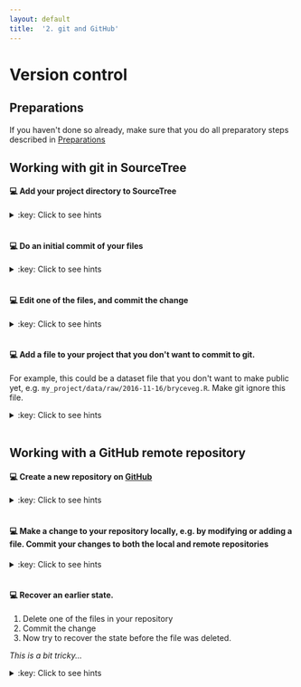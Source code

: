 ```yaml
---
layout: default
title:  '2. git and GitHub'
---
```


# <a name="begin"></a> Version control

## Preparations

If you haven't done so already, make sure that you do all preparatory steps described in [Preparations]({{site.url}}/preparations.html)
<br />

## Working with git in SourceTree

#### :computer: Add your project directory to SourceTree
<details markdown="1">
<summary>:key: Click to see hints</summary>

* _Clone / New_ -> _Create New Repository_ tab
	* **Repository Type**: Git
	* **Destination path**: path to your directory (can be selected by using the ... button)
	* Check the _Bookmark this repository_ option
	* **Name**: directory name (or what you want)
* At the next dialog, add your name and email address (preferable the same that you used when you registered your GitHub account)
	* Check the _Use these details for all repositories_ option@
</details>  
<br />

#### :computer: Do an initial commit of your files
<details markdown="1">
<summary>:key: Click to see hints</summary>

* Open your project repository in SourceTree
* On the lefthand panel of your project, select FILE STATUS - Working Copy
* Select the files listed under 'Unstaged files' and click _Stage selected_
* Type an short and informative message in the commit message text field at the bottom, e.g. `Initial commit`
* Hit commit button
* (Expand the BRANCHES tab on the left, and select the master branch to see what was committed)

</details>  
<br />

#### :computer: Edit one of the files, and commit the change
<details markdown="1">
<summary>:key: Click to see hints</summary>
* Select the changed file listed under 'Unstaged files', and view the changes that has been made
* Type an short and informative message in the commit message text field at the bottom, e.g. `Added more information about this or that`
* Hit commit button
* (Expand the Branches tab on the left, and select the master branch to see what was committed)
</details>  
<br />

#### :computer: Add a file to your project that you don't want to commit to git.
For example, this could be a dataset file that you don't want to make public yet, e.g. `my_project/data/raw/2016-11-16/bryceveg.R`. Make git ignore this file.
<details markdown="1">
<summary>:key: Click to see hints</summary>
* Add a file somewhere in your project directory
* Right-click the recently added file (listed under 'Unstaged files'), and select the _Ignore..._ choice.
	* Select an appropriate available option, and click OK
* Notice that a new file _.gitignore_ has appeared. Add and commit that file to your repository.
</details>  
<br />

## Working with a GitHub remote repository

#### :computer: Create a new repository on [GitHub](https://github.com)
<details markdown="1">
<summary>:key: Click to see hints</summary>
* Go to GitHub, and log in to your account
* Click the _Start a project_ or the _New repository_ button
  * Give the the repository the same name as the folder on your computer
    * _You can name it anything you want, but it's usually easier to understand what's going on if they are called the same thing_
  * Add a description if you want to
  * Select _Public_ or _Private_. (If you want to make it Private, what's your reason for this?)
  * Ignore the rest of the choices
  * Click the _Create repository_ button
* Copy the link shown under _Quick setup_ on the next page
![](../images/GH_new_repo_url.png)
* In SourceTree, click _Settings_ (on the top right).
  * then _Remotes_ tab, _Add_ button
  * Check the _Default remote_ choice
  * In _URL / Path_, paste the link that you copied from GitHub
  * Add your GitHub username
* To **push** your local repository state to the remote repository on GitHub, click the _Push_ button in the toolbar at the top
  * Check the _master_ branch choice, and click the _Push_ button
  * Submit username and password in the _Authenticate_ dialog that pops up
  * _You should now see two branch names in the commit history: **master** and **origin/master**_
* Go back to GitHub and check that you can see your repository. (Click the name of the repository at the top, or the _Code_ tab)
	* Also notice that the file you told git to ignore in the previous task is not present in the remote repository
</details>  
<br />

#### :computer: Make a change to your repository locally, e.g. by modifying or adding a file. Commit your changes to both the local and remote repositories
<details markdown="1">
<summary>:key: Click to see hints</summary>
* After changing some file, stage the file as usual.
* Check the _Push changes immediately to origin/master_ choice below the commit message text field, Click the _Commit_ button
</details>  
<br />

#### :computer: Recover an earlier state.
1. Delete one of the files in your repository
2. Commit the change
3. Now try to recover the state before the file was deleted.

_This is a bit tricky..._
<details markdown="1">
<summary>:key: Click to see hints</summary>
* _This can be done in many different ways..._

1. If you want to go back to a previous commit one step back, the easiest way is to
	* Right-click the last commit and select _Reverse commit_

2. Otherwise you can use branches:
	* Check out a new branch (_Branch_ button at the top)
		* Base it on the commit that had the deleted file
		* Name the branch to something useful, e.g. _recover_
		* Check that you get the file back
		* Change something in your repository (e.g. add a space to a file)
			* Note that the two branches have separated.
	* Merge the recover branch with the _master_ branch:
		* Switch back to the **_master_** branch by double-clicking _master_ under BRANCHES
		* Click _Merge_ at the top
		* Select the latest commit on the _recover_ branch, and click OK. _Pray..._

</details>  
<br />
